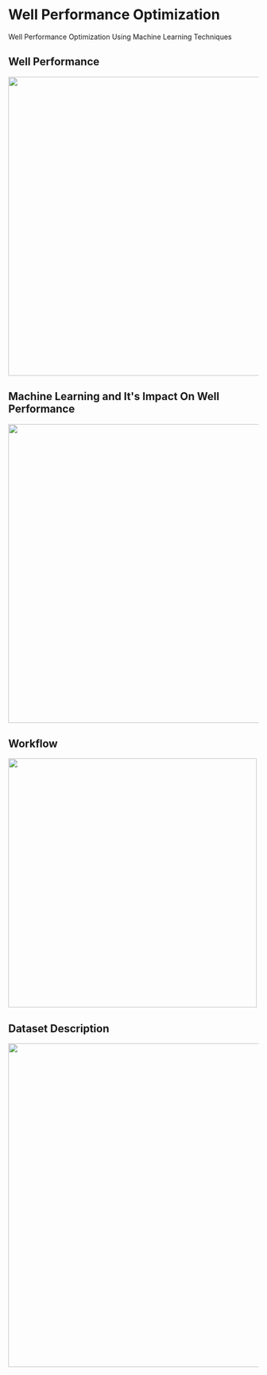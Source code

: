 # Well Performance Optimization

Well Performance Optimization Using Machine Learning Techniques

## Well Performance 

<img src="https://user-images.githubusercontent.com/65777681/93686940-45f9a280-fa7f-11ea-8656-fe4ad2b43afb.PNG" width="600">

## Machine Learning and It's Impact On Well Performance 

<img src="https://user-images.githubusercontent.com/65777681/93686947-54e05500-fa7f-11ea-8494-d000caea48bd.PNG" width="600">

## Workflow

<img src="https://user-images.githubusercontent.com/65777681/93686958-61fd4400-fa7f-11ea-8b4b-e7f8f06fd793.PNG" width="500">

## Dataset Description

<img src="https://user-images.githubusercontent.com/65777681/93686961-6de90600-fa7f-11ea-9068-2bdce50d56a4.PNG" width="650">
